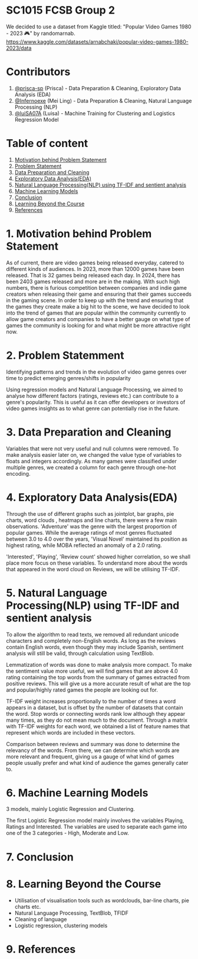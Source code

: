 # SC1015 FCSB Group 2
We decided to use a dataset from Kaggle titled: "Popular Video Games 1980 - 2023 🎮" by randomarnab.
https://www.kaggle.com/datasets/arnabchaki/popular-video-games-1980-2023/data

# Contributors
1. [@prisca-sp](https://github.com/prisca-sp) (Prisca) - Data Preparation & Cleaning, Exploratory Data Analysis (EDA)
2. [@Infernoexe](https://github.com/Infernoexe) (Mei Ling) - Data Preparation & Cleaning, Natural Language Processing (NLP)
3. [@luiSA07A](https://github.com/luiSA07A) (Luisa) - Machine Training for Clustering and Logistics Regression Model

# Table of content
1. [Motivation behind Problem Statement](https://github.com/prisca-sp/sc1015?tab=readme-ov-file#1-motivation-behind-problem-statement)
2. [Problem Statement](https://github.com/prisca-sp/sc1015?tab=readme-ov-file#2-problem-statemment)
3. [Data Preparation and Cleaning](https://github.com/prisca-sp/sc1015?tab=readme-ov-file#3-data-preparation-and-cleaning)
4. [Exploratory Data Analysis(EDA)](https://github.com/prisca-sp/sc1015?tab=readme-ov-file#4-exploratory-data-analysiseda)
5. [Natural Language Processing(NLP) using TF-IDF and sentient analysis](https://github.com/prisca-sp/sc1015?tab=readme-ov-file#5-natural-language-processingnlp-using-tf-idf-and-sentient-analysis)
6. [Machine Learning Models](https://github.com/prisca-sp/sc1015?tab=readme-ov-file#6-machine-learning-models)
7. [Conclusion](https://github.com/prisca-sp/sc1015?tab=readme-ov-file#8-conclusion)
8. [Learning Beyond the Course](https://github.com/prisca-sp/sc1015?tab=readme-ov-file#9-learning-beyond-the-course)
9. [References](https://github.com/prisca-sp/sc1015?tab=readme-ov-file#10-references)

# 1. Motivation behind Problem Statement
As of current, there are video games being released everyday, catered to different kinds of audiences. In 2023, more than 12000 games have been released. That is 32 games being released each day. In 2024, there has been 2403 games released and more are in the making. With such high numbers, there is furious competition between companies and indie game creators when releasing their game and ensuring that their games succeeds in the gaming scene. In order to keep up with the trend and ensuring that the games they create make a big hit to the scene, we have decided to look into the trend of games that are popular within the community currently to allow game creators and companies to have a better gauge on what type of games the community is looking for and what might be more attractive right now.

# 2. Problem Statemment
Identifying patterns and trends in the evolution of video game genres over time to predict emerging genres/shifts in popularity

Using regression models and Natural Language Processing, we aimed to analyse how different factors (ratings, reviews etc.) can contribute to a genre's popularity.
This is useful as it can offer developers or investors of video games insights as to what genre can potentially rise in the future.

# 3. Data Preparation and Cleaning
Variables that were not very useful and null columns were removed. To make analysis easier later on, we changed the value type of variables to floats and integers accordingly. As many games were classified under multiple genres, we created a column for each genre through one-hot encoding.

# 4. Exploratory Data Analysis(EDA)
Through the use of different graphs such as jointplot, bar graphs, pie charts, word clouds , heatmaps and line charts, there were a few main observations. 'Adventure' was the genre with the largest proportion of popular games. While the average ratings of most genres fluctuated between 3.0 to 4.0 over the years, 'Visual Novel' maintained its position as highest rating, while MOBA reflected an anomaly of a 2.0 rating.

'Interested', 'Playing', 'Review count' showed higher correlation, so we shall place more focus on these variables. To understand more about the words that appeared in the word cloud on Reviews, we will be utilising TF-IDF.

# 5. Natural Language Processing(NLP) using TF-IDF and sentient analysis
To allow the algorithm to read texts, we removed all redundant unicode characters and completely non-English words. As long as the reviews contain English words, even though they may include Spanish, sentiment analysis will still be valid, through calculation using TextBlob.

Lemmatization of words was done to make analysis more compact. To make the sentiment value more useful, we will find games that are above 4.0 rating containing the top words from the summary of games extracted from positive reviews. This will give us a more accurate result of what are the top and popular/highly rated games the people are looking out for.

TF-IDF weight increases proportionally to the number of times a word appears in a dataset, but is offset by the number of datasets that contain the word. Stop words or connecting words rank low although they appear many times, as they do not mean much to the document. Through a matrix with TF-IDF weights for each word, we obtained a list of feature names that represent which words are included in these vectors.

Comparison between reviews and summary was done to determine the relevancy of the words. From there, we can determine which words are more relevant and frequent, giving us a gauge of what kind of games people usually prefer and what kind of audience the games generally cater to.

# 6. Machine Learning Models
3 models, mainly Logistic Regression and Clustering.

The first Logistic Regression model mainly involves the variables Playing, Ratings and Interested. The variables are used to separate each game into one of the 3 categories - High, Moderate and Low.

# 7. Conclusion

# 8. Learning Beyond the Course
- Utilisation of visualisation tools such as wordclouds, bar-line charts, pie charts etc.
- Natural Language Processing, TextBlob, TFIDF
- Cleaning of language
- Logistic regression, clustering models

# 9. References
